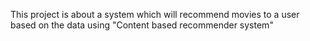 This project is about a system which will recommend movies to a user based on the data using "Content based recommender system"
